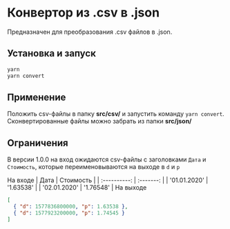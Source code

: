 # Конвертор из .csv в .json

Предназначен для преобразования .csv файлов в .json.

## Установка и запуск

```js
yarn
yarn convert
```

## Применение

Положить csv-файлы в папку **src/csv/** и запустить команду `yarn convert`. Сконвертированные файлы можно забрать из папки **src/json/**

## Ограничения

В версии 1.0.0 на вход ожидаются csv-файлы с заголовками `Дата` и `Стоимость`, которые переименовываются на выходе в `d` и `p`

На входе
| Дата | Стоимость |
| :----------: | :-------: |
| '01.01.2020' | '1.63538' |
| '02.01.2020' | '1.76548' |
На выходе

```json
[
  { "d": 1577836800000, "p": 1.63538 },
  { "d": 1577923200000, "p": 1.74545 }
]
```

